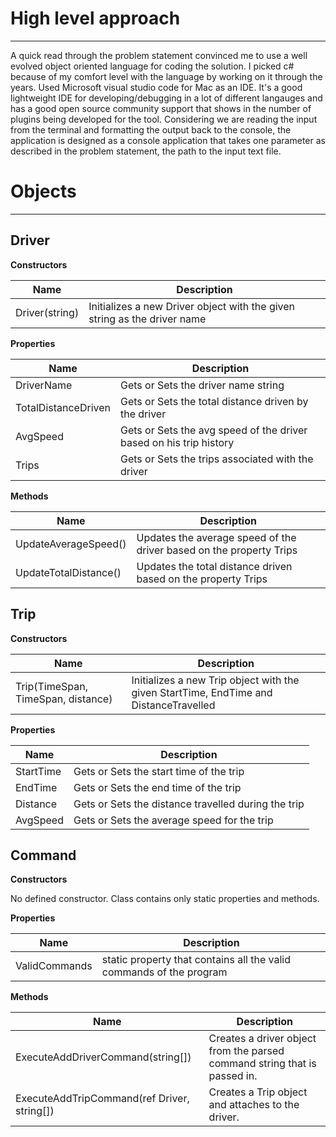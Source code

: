 # High level approach
---
A quick read through the problem statement convinced me to use a well evolved object oriented language for coding the solution. I picked c# because of my comfort level with the language by working on it through the years. Used Microsoft visual studio code for Mac as an IDE. It's a good lightweight IDE for developing/debugging in a lot of different langauges and has a good open source community support that shows in the number of plugins being developed for the tool. Considering we are reading the input from the terminal and formatting the output back to the console, the application is designed as a console application that takes one parameter as described in the problem statement, the path to the input text file.

# Objects
---

## Driver

**Constructors**

| Name  | Description |
| ------------- | ------------- |
| Driver(string)  | Initializes a new Driver object with the given string as the driver name  |

**Properties**

| Name | Description |
| --- | --- |
| DriverName | Gets or Sets the driver name string |
| TotalDistanceDriven | Gets or Sets the total distance driven by the driver |
| AvgSpeed | Gets or Sets the avg speed of the driver based on his trip history |
| Trips | Gets or Sets the trips associated with the driver |

**Methods**

| Name | Description |
| --- | --- |
| UpdateAverageSpeed() | Updates the average speed of the driver based on the property Trips |
| UpdateTotalDistance() | Updates the total distance driven based on the property Trips |

## Trip

**Constructors**

| Name  | Description |
| ------------- | ------------- |
| Trip(TimeSpan, TimeSpan, distance)  | Initializes a new Trip object with the given StartTime, EndTime and DistanceTravelled |

**Properties**

| Name | Description |
| --- | --- |
| StartTime | Gets or Sets the start time of the trip |
| EndTime | Gets or Sets the end time of the trip |
| Distance | Gets or Sets the distance travelled during the trip |
| AvgSpeed | Gets or Sets the average speed for the trip |

## Command

**Constructors**

No defined constructor. Class contains only static properties and methods.

**Properties**

| Name | Description |
| --- | --- |
| ValidCommands | static property that contains all the valid commands of the program |

**Methods**

| Name | Description |
| --- | --- |
| ExecuteAddDriverCommand(string[]) | Creates a driver object from the parsed command string that is passed in. |
| ExecuteAddTripCommand(ref Driver, string[]) | Creates a Trip object and attaches to the driver. |
